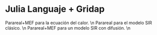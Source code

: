 # Julia Languaje + Gridap
Parareal+MEF para la ecuación del calor. \n
Parareal para el modelo SIR clásico. \n
Parareal+MEF para un modelo SIR con difusión. \n
